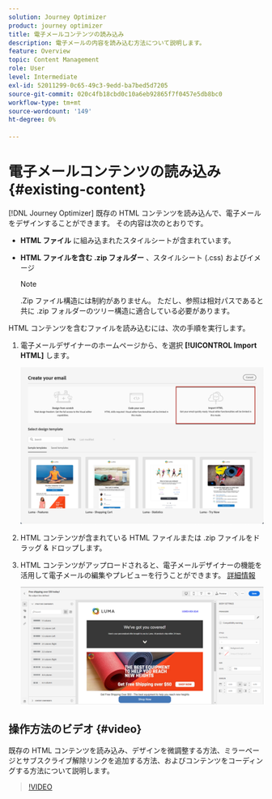 ```yaml
---
solution: Journey Optimizer
product: journey optimizer
title: 電子メールコンテンツの読み込み
description: 電子メールの内容を読み込む方法について説明します。
feature: Overview
topic: Content Management
role: User
level: Intermediate
exl-id: 52011299-0c65-49c3-9edd-ba7bed5d7205
source-git-commit: 020c4fb18cbd0c10a6eb92865f7f0457e5db8bc0
workflow-type: tm+mt
source-wordcount: '149'
ht-degree: 0%

---
```


# 電子メールコンテンツの読み込み {#existing-content}

[!DNL Journey Optimizer] 既存の HTML コンテンツを読み込んで、電子メールをデザインすることができます。 その内容は次のとおりです。

* **HTML ファイル** に組み込まれたスタイルシートが含まれています。
* **HTML ファイルを含む .zip フォルダー** 、スタイルシート (.css) およびイメージ

   >[!NOTE]
   >
   >.Zip ファイル構造には制約がありません。 ただし、参照は相対パスであると共に .zip フォルダーのツリー構造に適合している必要があります。

HTML コンテンツを含むファイルを読み込むには、次の手順を実行します。

1. 電子メールデザイナーのホームページから、を選択 **[!UICONTROL Import HTML]** します。

   ![](assets/import-html_2.png)

1. HTML コンテンツが含まれている HTML ファイルまたは .zip ファイルをドラッグ &amp; ドロップします。

1. HTML コンテンツがアップロードされると、電子メールデザイナーの機能を活用して電子メールの編集やプレビューを行うことができます。 [詳細情報](content-from-scratch.md)

   ![](assets/html-imported.png)

## 操作方法のビデオ {#video}

既存の HTML コンテンツを読み込み、デザインを微調整する方法、ミラーページとサブスクライブ解除リンクを追加する方法、およびコンテンツをコーディングする方法について説明します。

>[!VIDEO](https://video.tv.adobe.com/v/334102?quality=12)
